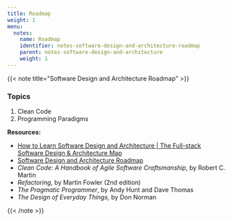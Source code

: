 ```yaml
---
title: Roadmap
weight: 1
menu:
  notes:
    name: Roadmap
    identifier: notes-software-design-and-architecture-roadmap
    parent: notes-software-design-and-architecture
    weight: 1
---
```

<!-- CSharp Fundamentals -->

{{< note title="Software Design and Architecture Roadmap" >}}

### Topics
1. Clean Code
2. Programming Paradigms

**Resources:**

* [How to Learn Software Design and Architecture | The Full-stack Software Design & Architecture Map](https://khalilstemmler.com/articles/software-design-architecture/full-stack-software-design/)
* [Software Design and Architecture Roadmap](https://roadmap.sh/software-design-architecture)
* *Clean Code: A Handbook of Agile Software Craftsmanship*, by Robert C. Martin
* *Refactoring*, by Martin Fowler (2nd edition)
* *The Pragmatic Programmer*, by Andy Hunt and Dave Thomas
* *The Design of Everyday Things*, by Don Norman

{{< /note >}}
